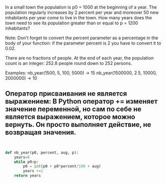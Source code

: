 In a small town the population is p0 = 1000 at the beginning of a year.
The population regularly increases by 2 percent per year and moreover 50 
new inhabitants per year come to live in the town. How many
years does the town need to see its population greater than or 
equal to p = 1200 inhabitants?


Note:
Don't forget to convert the percent parameter as a percentage 
in the body of your function: if the parameter percent is 
2 you have to convert it to 0.02.

There are no fractions of people. At the end of each year,
the population count is an integer: 252.8 people round down to 252 persons.

Examples:
nb_year(1500, 5, 100, 5000) -> 15
nb_year(1500000, 2.5, 10000, 2000000) -> 10


Оператор присваивания не является выражением: 
В Python оператор += изменяет значение переменной, 
но сам по себе не является выражением,
которое можно вернуть. Он просто выполняет действие, 
не возвращая значения.
---
```py


def nb_year(p0, percent, aug, p):
    years=0
    while p0<p:
        p0 = int(p0 + p0*percent/100 + aug)
        years +=1
    return years 

```
